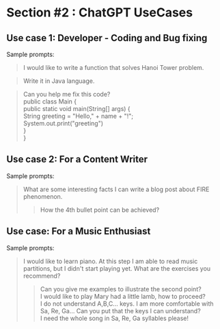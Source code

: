 # Section #2 : ChatGPT UseCases

## Use case 1: Developer - Coding and Bug fixing
Sample prompts:
> I would like to write a function that solves Hanoi Tower problem.

> Write it in Java language.

> Can you help me fix this code?\
> public class Main {\
>   public static void main(String[] args)  {\
>      String greeting = "Hello," + name + "!";\
>      System.out.print("greeting")\
>   }\
> }

## Use case 2: For a Content Writer
Sample prompts:
> What are some interesting facts I can write a blog post about FIRE phenomenon.
>> How the 4th bullet point can be achieved?







## Use case: For a Music Enthusiast
Sample prompts:
> I would like to learn piano. At this step I am able to read music partitions, but I didn't start playing yet. What are the exercises you recommend?
>> Can you give me examples to illustrate the second point?\
>> I would like to play Mary had a little lamb, how to proceed?\
>> I do not understand A,B,C... keys. I am more comfortable with Sa, Re, Ga... Can you put that the keys I can understand?\
>> I need the whole song in Sa, Re, Ga syllables please!


